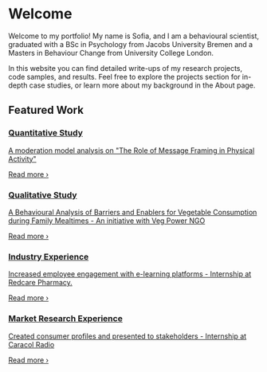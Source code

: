 # Welcome

Welcome to my portfolio! My name is Sofia, and I am a behavioural scientist, graduated with a BSc in Psychology from Jacobs University Bremen and a Masters in Behaviour Change from University College London. 

In this website you can find detailed write-ups of my research projects, code samples, and results. Feel free to explore the projects section for in-depth case studies, or learn more about my background in the About page.

## Featured Work

<div class="projects-grid">

  <a href="projects/bachelor-thesis" class="project-card" target="_self">
    <h3>Quantitative Study</h3>
    <p>A moderation model analysis on "The Role of Message Framing in Physical Activity"</p>
    <p class="read-more">Read more ›</p>
  </a>

  <a href="projects/masters-thesis" class="project-card" target="_self">
    <h3>Qualitative Study</h3>
    <p>A Behavioural Analysis of Barriers and Enablers for Vegetable Consumption during Family Mealtimes - An initiative with Veg Power NGO</p>
    <p class="read-more">Read more ›</p>
  </a>

  <a href="projects/redcare-internship" class="project-card" target="_self">
    <h3>Industry Experience</h3>
    <p>Increased employee engagement with e-learning platforms - Internship at Redcare Pharmacy.</p>
    <p class="read-more">Read more ›</p>
  </a>

  <a href="projects/caracol-internship" class="project-card" target="_self">
    <h3>Market Research Experience</h3>
    <p>Created consumer profiles and presented to stakeholders - Internship at Caracol Radio</p>
    <p class="read-more">Read more ›</p>
  </a>

</div>